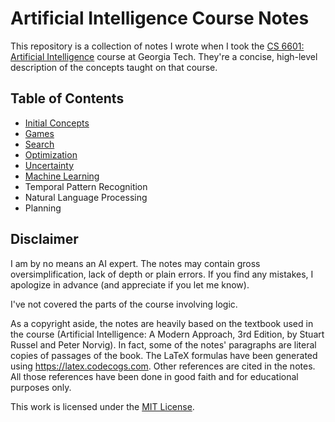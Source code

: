# Artificial Intelligence Course Notes
This repository is a collection of notes I wrote when I took the [CS 6601: Artificial Intelligence](https://www.omscs.gatech.edu/cs-6601-artificial-intelligence) course at Georgia Tech. They're a concise, high-level description of the concepts taught on that course.

## Table of Contents
* [Initial Concepts](initial-concepts.md)
* [Games](games.md)
* [Search](search.md)
* [Optimization](optimization.md)
* [Uncertainty](uncertainty.md)
* [Machine Learning](machine-learning.md)
* Temporal Pattern Recognition
* Natural Language Processing
* Planning

## Disclaimer
I am by no means an AI expert. The notes may contain gross oversimplification, lack of depth or plain errors. If you find any mistakes, I apologize in advance (and appreciate if you let me know).

I've not covered the parts of the course involving logic.

As a copyright aside, the notes are heavily based on the textbook used in the course (Artificial Intelligence: A Modern Approach, 3rd Edition, by Stuart Russel and Peter Norvig). In fact, some of the notes' paragraphs are literal copies of passages of the book. The LaTeX formulas have been generated using https://latex.codecogs.com. Other references are cited in the notes. All those references have been done in good faith and for educational purposes only.

This work is licensed under the [MIT License](license).

